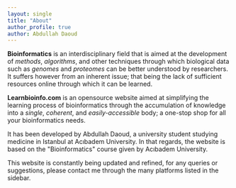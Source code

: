 ```yaml
---
layout: single
title: "About"
author_profile: true
author: Abdullah Daoud
--- 
```


**Bioinformatics** is an interdisciplinary field that is aimed at the development of *methods*, *algorithms*, and other techniques through which biological data such as *genomes* and *proteomes* can be better understood by researchers. It suffers however from an inherent issue; that being the lack of sufficient resources online through which it can be learned.

**Learnbioinfo.com** is an opensource website aimed at simplifying the learning process of bioinformatics through the accumulation of knowledge into a *single*, *coherent*, and *easily-accessible* body; a one-stop shop for all your bioinformatics needs.

It has been developed by Abdullah Daoud, a university student studying medicine in Istanbul at Acıbadem University. In that regards, the website is based on the "Bioinformatics" course given by Acıbadem University.

This website is constantly being updated and refined, for any queries or suggestions, please contact me through the many platforms listed in the sidebar.